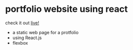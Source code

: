 # portfolio website using react

check it out [live!](https://birukyemane.github.io/Portfolio-react/)


 * a static web page for a protfolio 
 * using React.js
 * flexbox 
